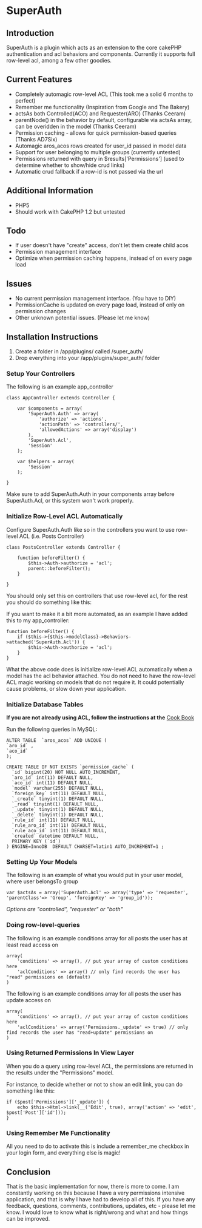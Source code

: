 # SuperAuth

## Introduction

SuperAuth is a plugin which acts as an extension to the core cakePHP authentication and acl behaviors and components.
Currently it supports full row-level acl, among a few other goodies.

## Current Features

 * Completely automagic row-level ACL (This took me a solid 6 months to perfect)
 * Remember me functionality (Inspiration from Google and The Bakery)
 * actsAs both Controlled(ACO) and Requester(ARO) (Thanks Ceeram)
 * parentNode() in the behavior by default, configurable via actsAs array, can be overidden in the model (Thanks Ceeram)
 * Permission caching - allows for quick permission-based queries (Thanks AD7Six)
 * Automagic aros_acos rows created for user_id passed in model data
 * Support for user belonging to multiple groups (currently untested)
 * Permissions returned with query in $results['Permissions'] (used to determine whether to show/hide crud links)
 * Automatic crud fallback if a row-id is not passed via the url

## Additional Information

 * PHP5
 * Should work with CakePHP 1.2 but untested
 
## Todo

 * If user doesn't have "create" access, don't let them create child acos
 * Permission management interface
 * Optimize when permission caching happens, instead of on every page load

## Issues

 * No current permission management interface. (You have to DIY)
 * PermissionCache is updated on every page load, instead of only on permission changes
 * Other unknown potential issues. (Please let me know)

## Installation Instructions

 1.	Create a folder in /app/plugins/ called /super_auth/
 2.	Drop everything into your /app/plugins/super_auth/ folder

### Setup Your Controllers

The following is an example app_controller

	class AppController extends Controller {
	
	    var $components = array(
	    	'SuperAuth.Auth' => array(
	    		'authorize' => 'actions',
	    		'actionPath' => 'controllers/',
	    		'allowedActions' => array('display')
	    	),
			'SuperAuth.Acl',
	    	'Session'
	    );
	
	    var $helpers = array(
			'Session'
	    );
	    
	}

Make sure to add SuperAuth.Auth in your components array before SuperAuth.Acl, or this system won't work properly.

### Initialize Row-Level ACL Automatically

Configure SuperAuth.Auth like so in the controllers you want to use row-level ACL (i.e. Posts Controller)

	class PostsController extends Controller {
	
		function beforeFilter() {
			$this->Auth->authorize = 'acl';
			parent::beforeFilter();
		}
		
	}
	
You should only set this on controllers that use row-level acl, for the rest you should do something like this:

If you want to make it a bit more automated, as an example I have added this to my app_controller:

	function beforeFilter() {
		if ($this->{$this->modelClass}->Behaviors->attached('SuperAuth.Acl')) {
			$this->Auth->authorize = 'acl';
		}
	}
	
What the above code does is initialize row-level ACL automatically when a model has the acl behavior attached. You do not need to have the row-level ACL magic working on models that do not require it. It could potentially cause problems, or slow down your application.
 
### Initialize Database Tables

<b>If you are not already using ACL, follow the instructions at the</b> [Cook Book](http://book.cakephp.org/view/1242/Access-Control-Lists)
 
Run the following queries in MySQL:
 
	ALTER TABLE  `aros_acos` ADD UNIQUE (
	`aro_id` ,
	`aco_id`
	);
 
	CREATE TABLE IF NOT EXISTS `permission_cache` (
	  `id` bigint(20) NOT NULL AUTO_INCREMENT,
	  `aro_id` int(11) DEFAULT NULL,
	  `aco_id` int(11) DEFAULT NULL,
	  `model` varchar(255) DEFAULT NULL,
	  `foreign_key` int(11) DEFAULT NULL,
	  `_create` tinyint(1) DEFAULT NULL,
	  `_read` tinyint(1) DEFAULT NULL,
	  `_update` tinyint(1) DEFAULT NULL,
	  `_delete` tinyint(1) DEFAULT NULL,
	  `rule_id` int(11) DEFAULT NULL,
	  `rule_aro_id` int(11) DEFAULT NULL,
	  `rule_aco_id` int(11) DEFAULT NULL,
	  `created` datetime DEFAULT NULL,
	  PRIMARY KEY (`id`)
	) ENGINE=InnoDB  DEFAULT CHARSET=latin1 AUTO_INCREMENT=1 ;

### Setting Up Your Models

The following is an example of what you would put in your user model, where user belongsTo group

	var $actsAs = array('SuperAuth.Acl' => array('type' => 'requester', 'parentClass'=> 'Group', 'foreignKey' => 'group_id'));

<em>Options are "controlled", "requester" or "both"</em>
 
### Doing row-level-queries

The following is an example conditions array for all posts the user has at least read access on
 
	array(
		'conditions' => array(), // put your array of custom conditions here
		'aclConditions' => array() // only find records the user has "read" permissions on (default)
	)
	
The following is an example conditions array for all posts the user has update access on
 
	array(
		'conditions' => array(), // put your array of custom conditions here
		'aclConditions' => array('Permissions._update' => true) // only find records the user has "read+update" permissions on
	)
	
### Using Returned Permissions In View Layer

When you do a query using row-level ACL, the permissions are returned in the results under the "Permissions" model.

For instance, to decide whether or not to show an edit link, you can do something like this:

	if ($post['Permissions']['_update']) {
		echo $this->Html->link(__('Edit', true), array('action' => 'edit', $post['Post']['id']));
	}
	
### Using Remember Me Functionality

All you need to do to activate this is include a remember_me checkbox in your login form, and everything else is magic!

## Conclusion

That is the basic implementation for now, there is more to come. I am constantly working on this because I have a very permissions intensive application, and that is why I have had to develop all of this. If you have any feedback, questions, comments, contributions, updates, etc - please let me know. I would love to know what is right/wrong and what and how things can be improved.